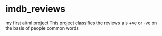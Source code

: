 # imdb_reviews
my first ai/ml project
This project classifies the reviews a s +ve or -ve on the basis of people common words
